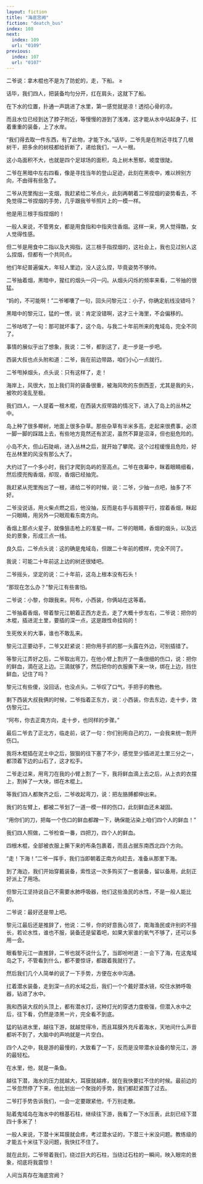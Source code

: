 ```yaml
---
layout: fiction
title: "海底宫阙"
fiction: "deatch_bus"
index: 108
next:
  index: 109
  url: "0109"
previous:
  index: 107
  url: "0107"
---
```

二爷说：拿木棍也不是为了防蛇的，走，下船。 ≥

话毕，我们四人，把装备均匀分开，扛在肩头，这就下了船。

在下水的位置，扑通一声跳进了水里，第一感觉就是凉！透彻心骨的凉。

而且水位已经到达了脖子附近，等慢慢的游到了浅滩，这才能从水中站起身子，扛着重重的装备，上了水岸。

“我们得去取一件东西，有了此物，才能下水。”话毕，二爷先是在附近寻找了几根树干，把多余的树枝都给折断了，递给我们，一人一根。

这小岛面积不大，也就是四个足球场的面积，岛上树木葱郁，坡度很陡。

二爷在黑暗中左右四看，像是寻找当年的登山足迹，此刻在黑夜中，难以辨别方向，不由得有些急了。

二爷从兜里掏出一支烟，我赶紧给二爷点火，此刻再朝着二爷捏烟的姿势看去，不免觉得二爷捏烟的手势，几乎跟我爷爷照片上的一模一样。

他是用三根手指捏烟的！

一般人来说，不管男女，都是用食指和中指夹住香烟。这样一来，男人觉得酷，女人觉得性感。

但二爷是用食中二指以及大拇指，这三根手指捏烟的，这社会上，我也见过别人这么捏烟，但都有一个共同点。

他们年纪普遍偏大，年轻人里边，没人这么捏，毕竟姿势不够帅。

二爷抽着烟，黑暗中，猩红的烟头一闪一闪。从烟头闪烁的频率来看，二爷抽的很猛。

“妈的，不可能啊！”二爷嘟囔了一句，回头问黎元江：小子，你确定航线没错吗？

黑暗中的黎元江，猛的一愣，说：肯定没错啊，这才三十海里，不会偏移的。

二爷咕哝了一句：那可就坏事了，这个岛，与我二十年前所来的鬼域岛，完全不同了。

事情的展似乎出了想象，我说：二爷，都到这了，走一步是一步吧。

西装大叔也点头附和道：二爷，我在前边带路，咱们小心一点就行。

二爷甩掉烟头，点头说：只有这样了，走！

海岸上，风很大，加上我们背的装备很重，被海风吹的东倒西歪，尤其是我的头，被吹的凌乱至极。

我们四人，一人提着一根木棍，在西装大叔带路的情况下，进入了岛上的丛林之中。

岛上种了很多椰树，地面上很多杂草。那些杂草有半米多高，走起来很费事，必须一脚一脚的踩踏上去，有些地方竟然还有淤泥，虽然不算是沼泽，但也挺危险的。

小岛不大，但山石陡峭，进入丛林之后，就开始了攀爬。这个过程缓慢且危险，好在丛林里的风没有那么大了。

大约过了一个多小时，我们才爬到岛屿的至高点。二爷在夜幕中，眯着眼睛细看，然后摸兜掏香烟，却现，香烟已经抽完。

我赶紧从兜里掏出了一根，递给二爷的时候，说：二爷，少抽一点吧，抽多了不好。

二爷没说话，用火柴点燃之后，他没抽，反而是右手与肩膀平行，捏着香烟，眯起一只眼睛，用另外一只眼观看东南方向。

香烟上那点火星子，就像狙击枪上的准星一样。二爷的眼睛，香烟的烟头，以及远处的景象，形成三点一线。

良久后，二爷点头说：这的确是鬼域岛，但跟二十年前的模样，完全不同了。

我说：可能二十年前这上边的树还很矮吧。

二爷摇头，坚定的说：二十年前，这岛上根本没有石头！

“那现在怎么办？”黎元江有些害怕。

二爷说：小黎，你跟我来。阿布，小西装，你俩站在这等着。

二爷抽着香烟，带着黎元江朝着正西方走去，走了大概十步左右，二爷说：把你的木棍，插进泥土里，要插的深一点，这是跟性命挂钩的！

生死攸关的大事，谁也不敢乱来。

黎元江正要动手，二爷又赶紧说：把你用手抓的那一头露在外边，可别插错了。

等黎元江弄好之后，二爷取出弯刀，在他小臂上割开了一条很细的伤口，说：把你的鲜血，滴在这上边。三滴就够了，然后把你的衣服撕下来一块，绑在上边，挡住鲜血，记住了吗？

黎元江有些傻，没回话，也没点头。二爷叹了口气，手把手的教他。

剩下西装大叔我俩的时候，二爷指着正东方，说：小西装，你去东边，走十步，效仿黎元江。

“阿布，你去正南方向，走十步，也同样的步骤。”

最后二爷去了正北方，临走前，说了一句：你们别用自己的刀，一会我来统一割开伤口。

我将木棍插在泥土中之后，狠狠的往下塞了不少，感觉至少插进泥土里三分之一，都顶着下边的山石了，这才松手。

二爷走过来，用弯刀在我的小臂上割了一下，我将鲜血滴上去之后，从上衣的衣摆上，割掉了一大块，绑在木棍上。

等我们四人都聚齐之后，二爷收起弯刀，说：把左胳膊都伸出来。

我们的左臂上，都被二爷划了一道一模一样的伤口，此刻鲜血还未凝固。

“用你们的刀，把每一个伤口的鲜血都蹭一下，确保能沾染上咱们四个人的鲜血！”

我们四人照做，二爷检查一番，四把刀，四个人的鲜血。

四根木棍，全部被衣服上撕下来的布条包裹着，而且占据东南西北四个方向。

“走！下海！”二爷一挥手，我们当即朝着正南方向赶去，准备从那里下海。

到了海边，我们开始穿戴装备，索性这一次多购买了一套装备，留以备用，此刻正好派上了用场。

但黎元江坚持说自己不需要水肺呼吸器，他们这些渔民的水性，不是一般人能比的。

二爷说：最好还是带上吧。

黎元江最后还是推辞了，他说：二爷，你的好意我心领了，南海渔民或许别的不擅长，若论水性，谁也不服，装备还是留着吧，如果大家谁的氧气不够了，还可以多用一会。

眼看黎元江一直推辞，二爷也就不说什么了，当即吩咐道：一会下了海，在这鬼域岛之下，不管看到什么，都不要惊讶，都跟着我就行了。

然后我们几个人简单的说了一下手势，方便在水中沟通。

扛着潜水装备，走到深一点的水域之后，我们一个个戴好潜水镜，咬住水肺呼吸器，钻进了水中。

我和西装大叔的头顶上，都有潜水灯，这种灯光的穿透力度极强，但潜入水中之后，往下看，仍然是漆黑一片，完全看不到底。

猛的钻进水里，越往下游，就越觉得冷，而且耳膜外充斥着海水，天地间什么声音都听不到了，大脑中的声响就是一片空白。

四个人之中，我是游的最慢的，大致看了一下，反而是没带潜水设备的黎元江，游的最轻松。

在水里，他，就是一条鱼。

越往下潜，海水的压力就越大，耳膜就越疼，就在我快要扛不住的时候。最前边的二爷忽然停了下来，他比划出一个聚拢的手势，我们都赶紧围了过去。

二爷打手势告诉我们，一会一定要跟紧他，千万别走散。

贴着鬼域岛在海水中的根基石柱，继续往下游，我看了一下水压表，此刻已经下潜四十多米了！

一般人来说，下潜十米耳膜就会疼，考过潜水证的，下潜三十米没问题。教练级的才能五十米往下没问题，我快扛不住了。

就在此刻，二爷带着我们，绕过巨大的石柱，当绕过石柱的一瞬间，映入眼帘的景象，彻底将我震惊！

人间当真存在海底宫阙？